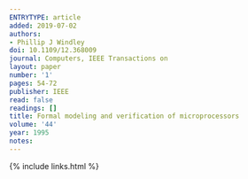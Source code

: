 ```yaml
---
ENTRYTYPE: article
added: 2019-07-02
authors:
- Phillip J Windley
doi: 10.1109/12.368009
journal: Computers, IEEE Transactions on
layout: paper
number: '1'
pages: 54-72
publisher: IEEE
read: false
readings: []
title: Formal modeling and verification of microprocessors
volume: '44'
year: 1995
notes:
---
```

{% include links.html %}
